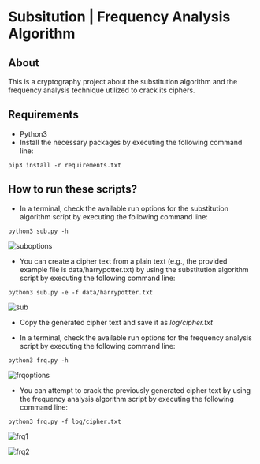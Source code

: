 # Subsitution | Frequency Analysis Algorithm

## About
This is a cryptography project about the substitution algorithm and the frequency analysis technique utilized to crack its ciphers.


## Requirements
- Python3
- Install the necessary packages by executing the following command line: 

`pip3 install -r requirements.txt`


## How to run these scripts?
- In a terminal, check the available run options for the substitution algorithm script by executing the following command line: 

`python3 sub.py -h`

![suboptions](https://user-images.githubusercontent.com/86275885/122942009-e1d47980-d343-11eb-989d-27e86fa01ce1.png)


- You can create a cipher text from a plain text (e.g., the provided example file is data/harrypotter.txt) by using the substitution algorithm script by executing the following command line: 

`python3 sub.py -e -f data/harrypotter.txt`

![sub](https://user-images.githubusercontent.com/86275885/122940933-e8aebc80-d342-11eb-8973-00ec5d944696.png)

- Copy the generated cipher text and save it as *log/cipher.txt*

- In a terminal, check the available run options for the frequency analysis script by executing the following command line: 

`python3 frq.py -h`

![frqoptions](https://user-images.githubusercontent.com/86275885/122942031-e5680080-d343-11eb-9da8-e3d0010262fe.png)


- You can attempt to crack the previously generated cipher text by using the frequency analysis algorithm script by executing the following command line: 

`python3 frq.py -f log/cipher.txt`

![frq1](https://user-images.githubusercontent.com/86275885/122941184-27447700-d343-11eb-871f-53439815d888.png)

![frq2](https://user-images.githubusercontent.com/86275885/122941187-27dd0d80-d343-11eb-9d89-f166c0f7d543.png)
